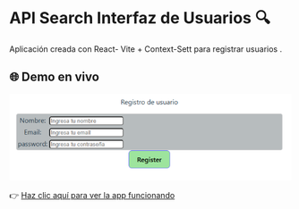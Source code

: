 # API Search Interfaz de Usuarios 🔍

Aplicación creada con React- Vite + Context-Sett para registrar usuarios .

## 🌐 Demo en vivo
![Vista previa](./public/reviuw.png)


👉 [Haz clic aquí para ver la app funcionando](https://api-search-placeholder.vercel.app/)
